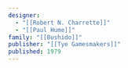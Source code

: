 ```yaml
---
designer:
  - "[[Robert N. Charrette]]"
  - "[[Paul Hume]]"
family: "[[Bushido]]"
publisher: "[[Tye Gamesmakers]]"
published: 1979
---
```

